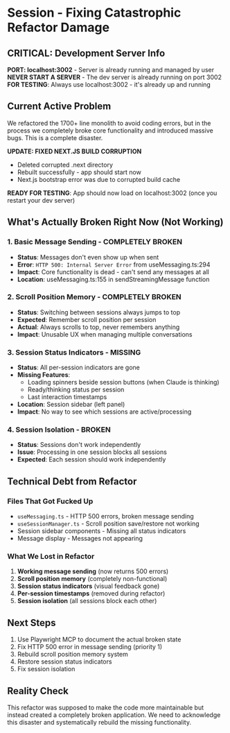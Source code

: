 # Session - Fixing Catastrophic Refactor Damage

## CRITICAL: Development Server Info
**PORT: localhost:3002** - Server is already running and managed by user
**NEVER START A SERVER** - The dev server is already running on port 3002
**FOR TESTING**: Always use localhost:3002 - it's already up and running

## Current Active Problem
We refactored the 1700+ line monolith to avoid coding errors, but in the process we completely broke core functionality and introduced massive bugs. This is a complete disaster.

**UPDATE: FIXED NEXT.JS BUILD CORRUPTION**
- Deleted corrupted .next directory 
- Rebuilt successfully - app should start now
- Next.js bootstrap error was due to corrupted build cache

**READY FOR TESTING**: App should now load on localhost:3002 (once you restart your dev server)

## What's Actually Broken Right Now (Not Working)

### 1. Basic Message Sending - COMPLETELY BROKEN
- **Status**: Messages don't even show up when sent
- **Error**: `HTTP 500: Internal Server Error` from useMessaging.ts:294
- **Impact**: Core functionality is dead - can't send any messages at all
- **Location**: useMessaging.ts:155 in sendStreamingMessage function

### 2. Scroll Position Memory - COMPLETELY BROKEN  
- **Status**: Switching between sessions always jumps to top
- **Expected**: Remember scroll position per session
- **Actual**: Always scrolls to top, never remembers anything
- **Impact**: Unusable UX when managing multiple conversations

### 3. Session Status Indicators - MISSING
- **Status**: All per-session indicators are gone
- **Missing Features**:
  - Loading spinners beside session buttons (when Claude is thinking)
  - Ready/thinking status per session
  - Last interaction timestamps
- **Location**: Session sidebar (left panel)
- **Impact**: No way to see which sessions are active/processing

### 4. Session Isolation - BROKEN
- **Status**: Sessions don't work independently 
- **Issue**: Processing in one session blocks all sessions
- **Expected**: Each session should work independently

## Technical Debt from Refactor

### Files That Got Fucked Up
- `useMessaging.ts` - HTTP 500 errors, broken message sending
- `useSessionManager.ts` - Scroll position save/restore not working
- Session sidebar components - Missing all status indicators
- Message display - Messages not appearing

### What We Lost in Refactor
1. **Working message sending** (now returns 500 errors)
2. **Scroll position memory** (completely non-functional)
3. **Session status indicators** (visual feedback gone)
4. **Per-session timestamps** (removed during refactor)
5. **Session isolation** (all sessions block each other)

## Next Steps
1. Use Playwright MCP to document the actual broken state
2. Fix HTTP 500 error in message sending (priority 1)
3. Rebuild scroll position memory system
4. Restore session status indicators
5. Fix session isolation

## Reality Check
This refactor was supposed to make the code more maintainable but instead created a completely broken application. We need to acknowledge this disaster and systematically rebuild the missing functionality.